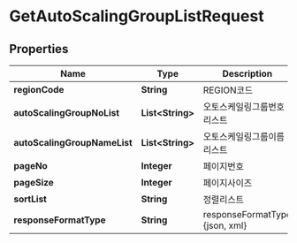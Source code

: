 
# GetAutoScalingGroupListRequest

## Properties
Name | Type | Description | Notes
------------ | ------------- | ------------- | -------------
**regionCode** | **String** | REGION코드 |  [optional]
**autoScalingGroupNoList** | **List&lt;String&gt;** | 오토스케일링그룹번호리스트 |  [optional]
**autoScalingGroupNameList** | **List&lt;String&gt;** | 오토스케일링그룹이름리스트 |  [optional]
**pageNo** | **Integer** | 페이지번호 |  [optional]
**pageSize** | **Integer** | 페이지사이즈 |  [optional]
**sortList** | **String** | 정렬리스트 |  [optional]
**responseFormatType** | **String** | responseFormatType {json, xml} |  [optional]



